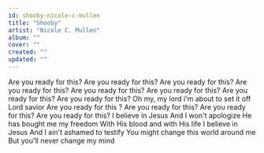 ```yaml
---
id: shooby-nicole-c-mullen
title: "Shooby"
artist: "Nicole C. Mullen"
album: ""
cover: ""
created: ""
updated: ""
---
```


Are you ready for this?
Are you ready for this?
Are you ready for this?
Are you ready for this?
Are you ready for this?
Are you ready for this?
Are you ready for this?
Are you ready for this?
Oh my, my lord i'm about to set it off
Lord savior
Are you ready for this ?
Are you ready for this?
Are you ready for this?
Are you ready for this?
I believe in Jesus
And I won't apologize
He has bought me my freedom
With His blood and with His life
I believe in Jesus
And I ain't ashamed to testify
You might change this world around me
But you'll never change my mind